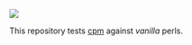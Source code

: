 [![](https://github.com/skaji/cpm-test/workflows/linux/badge.svg)](https://github.com/skaji/cpm-test/actions)

This repository tests [cpm](https://github.com/skaji/cpm) against *vanilla* perls.
